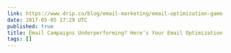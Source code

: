 ```yaml
---
link: https://www.drip.co/blog/email-marketing/email-optimization-game-plan/
date: 2017-05-05 17:29 UTC
published: true
title: Email Campaigns Underperforming? Here’s Your Email Optimization Game Plan
tags: []
---
```



